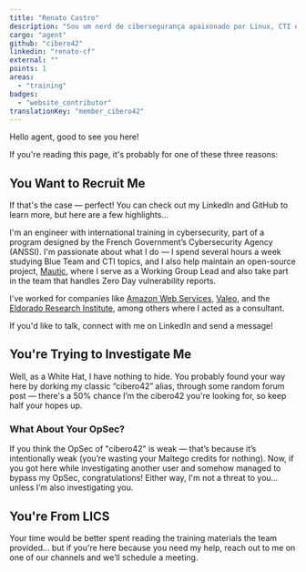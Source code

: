 ```yaml
---
title: "Renato Castro"
description: "Sou um nerd de cibersegurança apaixonado por Linux, CTI e ensinar."
cargo: "agent"
github: "cibero42"
linkedin: "renato-cf"
external: ""
points: 1
areas:
  - "training"
badges:
  - "website_contributor"
translationKey: "member_cibero42"
---
```

Hello agent, good to see you here!

If you're reading this page, it's probably for one of these three reasons:

## You Want to Recruit Me

If that's the case — perfect! You can check out my LinkedIn and GitHub to learn more, but here are a few highlights...

I'm an engineer with international training in cybersecurity, part of a program designed by the French Government’s Cybersecurity Agency (ANSSI). I'm passionate about what I do — I spend several hours a week studying Blue Team and CTI topics, and I also help maintain an open-source project, [Mautic](https://mautic.org), where I serve as a Working Group Lead and also take part in the team that handles Zero Day vulnerability reports.

I've worked for companies like [Amazon Web Services](https://aws.amazon.com/), [Valeo](https://www.valeo.com/), and the [Eldorado Research Institute](https://www.eldorado.org.br/), among others where I acted as a consultant.

If you'd like to talk, connect with me on LinkedIn and send a message!

## You're Trying to Investigate Me

Well, as a White Hat, I have nothing to hide. You probably found your way here by dorking my classic “cibero42” alias, through some random forum post — there's a 50% chance I’m the cibero42 you're looking for, so keep half your hopes up.

### What About Your OpSec?

If you think the OpSec of "cibero42" is weak — that’s because it’s intentionally weak (you’re wasting your Maltego credits for nothing). Now, if you got here while investigating another user and somehow managed to bypass my OpSec, congratulations! Either way, I'm not a threat to you… unless I’m also investigating you.

## You're From LICS

Your time would be better spent reading the training materials the team provided… but if you're here because you need my help, reach out to me on one of our channels and we’ll schedule a meeting.